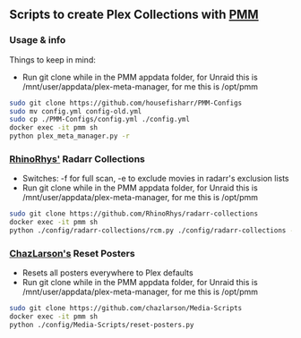 
## Scripts to create Plex Collections with [PMM](https://github.com/meisnate12/Plex-Meta-Manager)
### Usage & info

Things to keep in mind: 
- Run git clone while in the PMM appdata folder, for Unraid this is /mnt/user/appdata/plex-meta-manager, for me this is /opt/pmm
```bash
sudo git clone https://github.com/housefisharr/PMM-Configs
sudo mv config.yml config-old.yml
sudo cp ./PMM-Configs/config.yml ./config.yml
docker exec -it pmm sh
python plex_meta_manager.py -r
```

### [RhinoRhys'](https://github.com/RhinoRhys/radarr-collections) Radarr Collections
- Switches: -f for full scan, -e to exclude movies in radarr's exclusion lists
- Run git clone while in the PMM appdata folder, for Unraid this is /mnt/user/appdata/plex-meta-manager, for me this is /opt/pmm
```bash
sudo git clone https://github.com/RhinoRhys/radarr-collections
docker exec -it pmm sh
python ./config/radarr-collections/rcm.py ./config/radarr-collections -f -e
```

### [ChazLarson's](https://github.com/chazlarson/Media-Scripts) Reset Posters
- Resets all posters everywhere to Plex defaults
- Run git clone while in the PMM appdata folder, for Unraid this is /mnt/user/appdata/plex-meta-manager, for me this is /opt/pmm
```bash
sudo git clone https://github.com/chazlarson/Media-Scripts
docker exec -it pmm sh
python ./config/Media-Scripts/reset-posters.py
```
